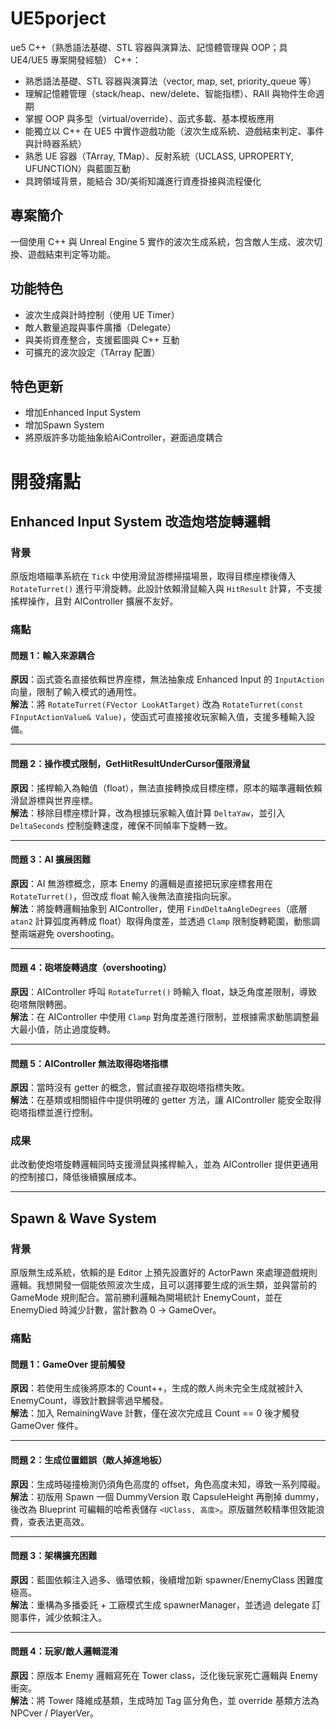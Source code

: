 # UE5porject
ue5
C++（熟悉語法基礎、STL 容器與演算法、記憶體管理與 OOP；具 UE4/UE5 專案開發經驗）
C++：
- 熟悉語法基礎、STL 容器與演算法（vector, map, set, priority_queue 等）
- 理解記憶體管理（stack/heap、new/delete、智能指標）、RAII 與物件生命週期
- 掌握 OOP 與多型（virtual/override）、函式多載、基本模板應用
- 能獨立以 C++ 在 UE5 中實作遊戲功能（波次生成系統、遊戲結束判定、事件與計時器系統）
- 熟悉 UE 容器（TArray, TMap）、反射系統（UCLASS, UPROPERTY, UFUNCTION）與藍圖互動
- 具跨領域背景，能結合 3D/美術知識進行資產掛接與流程優化




## 專案簡介
一個使用 C++ 與 Unreal Engine 5 實作的波次生成系統，包含敵人生成、波次切換、遊戲結束判定等功能。

## 功能特色
- 波次生成與計時控制（使用 UE Timer）
- 敵人數量追蹤與事件廣播（Delegate）
- 與美術資產整合，支援藍圖與 C++ 互動
- 可擴充的波次設定（TArray 配置）

## 特色更新
- 增加Enhanced Input System
- 增加Spawn System
- 將原版許多功能抽象給AiController，避面過度耦合


# 開發痛點

## Enhanced Input System 改造炮塔旋轉邏輯

### 背景
原版炮塔瞄準系統在 `Tick` 中使用滑鼠游標掃描場景，取得目標座標後傳入 `RotateTurret()` 進行平滑旋轉。此設計依賴滑鼠輸入與 `HitResult` 計算，不支援搖桿操作，且對 AIController 擴展不友好。

### 痛點

#### 問題 1：輸入來源耦合
**原因**：函式簽名直接依賴世界座標，無法抽象成 Enhanced Input 的 `InputAction` 向量，限制了輸入模式的通用性。  
**解法**：將 `RotateTurret(FVector LookAtTarget)` 改為 `RotateTurret(const FInputActionValue& Value)`，使函式可直接接收玩家輸入值，支援多種輸入設備。

---

#### 問題 2：操作模式限制，GetHitResultUnderCursor僅限滑鼠
**原因**：搖桿輸入為軸值（float），無法直接轉換成目標座標，原本的瞄準邏輯依賴滑鼠游標與世界座標。  
**解法**：移除目標座標計算，改為根據玩家輸入值計算 `DeltaYaw`，並引入 `DeltaSeconds` 控制旋轉速度，確保不同幀率下旋轉一致。

---

#### 問題 3：AI 擴展困難
**原因**：AI 無游標概念，原本 Enemy 的邏輯是直接把玩家座標套用在 `RotateTurret()`，但改成 float 輸入後無法直接指向玩家。  
**解法**：將旋轉邏輯抽象到 AIController，使用 `FindDeltaAngleDegrees`（底層 `atan2` 計算弧度再轉成 float）取得角度差，並透過 `Clamp` 限制旋轉範圍，動態調整兩端避免 overshooting。

---

#### 問題 4：砲塔旋轉過度（overshooting）
**原因**：AIController 呼叫 `RotateTurret()` 時輸入 float，缺乏角度差限制，導致砲塔無限轉圈。  
**解法**：在 AIController 中使用 `Clamp` 對角度差進行限制，並根據需求動態調整最大最小值，防止過度旋轉。

---

#### 問題 5：AIController 無法取得砲塔指標
**原因**：當時沒有 getter 的概念，嘗試直接存取砲塔指標失敗。  
**解法**：在基類或相關組件中提供明確的 getter 方法，讓 AIController 能安全取得砲塔指標並進行控制。

### 成果
此改動使炮塔旋轉邏輯同時支援滑鼠與搖桿輸入，並為 AIController 提供更通用的控制接口，降低後續擴展成本。

---

## Spawn & Wave System

### 背景
原版無生成系統，依賴的是 Editor 上預先設置好的 ActorPawn 來處理遊戲規則邏輯。我想開發一個能依照波次生成，且可以選擇要生成的派生類，並與當前的 GameMode 規則配合。當前勝利邏輯為開場統計 EnemyCount，並在 EnemyDied 時減少計數，當計數為 0 → GameOver。

### 痛點

#### 問題 1：GameOver 提前觸發
**原因**：若使用生成後將原本的 Count++，生成的敵人尚未完全生成就被計入 EnemyCount，導致計數歸零過早觸發。  
**解法**：加入 RemainingWave 計數，僅在波次完成且 Count == 0 後才觸發 GameOver 條件。

---

#### 問題 2：生成位置錯誤（敵人掉進地板）
**原因**：生成時碰撞檢測仍須角色高度的 offset，角色高度未知，導致一系列障礙。  
**解法**：初版用 Spawn 一個 DummyVersion 取 CapsuleHeight 再刪掉 dummy，後改為 Blueprint 可編輯的哈希表儲存 `<UClass, 高度>`。原版雖然較精準但效能浪費，查表法更高效。

---

#### 問題 3：架構擴充困難
**原因**：藍圖依賴注入過多、循環依賴，後續增加新 spawner/EnemyClass 困難度極高。  
**解法**：重構為多播委託 + 工廠模式生成 spawnerManager，並透過 delegate 訂閱事件，減少依賴注入。

---

#### 問題 4：玩家/敵人邏輯混淆
**原因**：原版本 Enemy 邏輯寫死在 Tower class，泛化後玩家死亡邏輯與 Enemy 衝突。  
**解法**：將 Tower 降維成基類，生成時加 Tag 區分角色，並 override 基類方法為 NPCver / PlayerVer。
